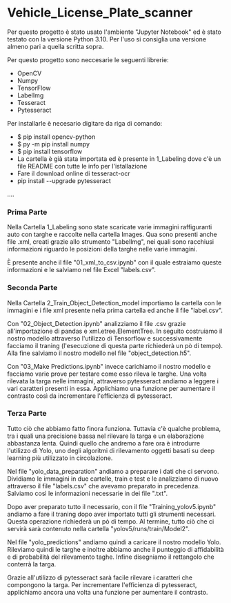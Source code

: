 # Vehicle_License_Plate_scanner

Per questo progetto è stato usato l'ambiente "Jupyter Notebook" ed è stato testato con la versione Python 3.10. Per l'uso si consiglia una versione almeno pari a quella scritta sopra.

Per questo progetto sono neccesarie le seguenti librerie:

- OpenCV
- Numpy
- TensorFlow
- LabelImg
- Tesseract
- Pytesseract

Per installarle è necesario digitare da riga di comando:

- $ pip install opencv-python
- $ py -m pip install numpy
- $ pip install tensorflow
- La cartella è già stata importata ed è presente in 1_Labeling dove c'è un file README con tutte le info per l'istallazione
- Fare il download online di tesseract-ocr
- pip install --upgrade pytesseract

....

### Prima Parte
Nella Cartella 1_Labeling sono state scaricate varie immagini raffiguranti auto con targhe e raccolte nella cartella Images. Qua sono presenti anche file .xml, creati grazie allo strumento "LabelImg", nei quali sono racchiusi informazioni riguardo le posizioni della targhe nelle varie immagini.

È presente anche il file "01_xml_to_csv.ipynb" con il quale estraiamo queste informazioni e le salviamo nel file Excel "labels.csv".

### Seconda Parte
Nella Cartella 2_Train_Object_Detection_model importiamo la cartella con le immagini e i file xml presente nella prima cartella ed anche il file "label.csv".

Con "02_Object_Detection.ipynb" analizziamo il file .csv grazie all'importazione di pandas e xml.etree.ElementTree. In seguito costruiamo il nostro modello attraverso l'utilizzo di Tensorflow e successivamente facciamo il traning (l'esecuzione di questa parte richiederà un pò di tempo). Alla fine salviamo il nostro modello nel file "object_detection.h5".

Con "03_Make Predictions.ipynb" invece carichiamo il nostro modello e facciamo varie prove per testare come esso rileva le targhe.
Una volta rilevata la targa nelle immagini, attraverso pytesseract andiamo a leggere i vari caratteri presenti in essa. Applichiamo una funzione per aumentare il contrasto così da incrementare l'efficienza di pytesseract.

### Terza Parte
Tutto ciò che abbiamo fatto finora funziona. Tuttavia c'è qualche problema, tra i quali una precisione bassa nel rilevare la targa e un elaborazione abbastanza lenta. Quindi quello che andremo a fare ora è introdurre l'utilizzo di Yolo, uno degli algoritmi di rilevamento oggetti basati su deep learning più utilizzato in circolazione.

Nel file "yolo_data_preparation" andiamo a preparare i dati che ci servono. Dividiamo le immagini in due cartelle, train e test e le analizziamo di nuovo attraverso il file "labels.csv" che avevamo preparato in precedenza. Salviamo così le informazioni necessarie in dei file ".txt".

Dopo aver preparato tutto il necessario, con il file "Training_yolov5.ipynb" andiamo a fare il traning dopo aver importato tutti gli strumenti necessari. Questa operazione richiederà un pò di tempo. Al termine, tutto ciò che ci servirà sarà contenuto nella cartella "yolov5/runs/train/Model2".

Nel file "yolo_predictions" andiamo quindi a caricare il nostro modello Yolo. Rileviamo quindi le targhe e inoltre abbiamo anche il punteggio di affidabilità e di probabilità del rilevamento taghe. Infine disegniamo il rettangolo che conterrà la targa.

Grazie all'utilizzo di pytesseract sarà facile rilevare i caratteri che compongono la targa. Per incrementare l'efficienza di pytesseract, applichiamo ancora una volta una funzione per aumentare il contrasto.
